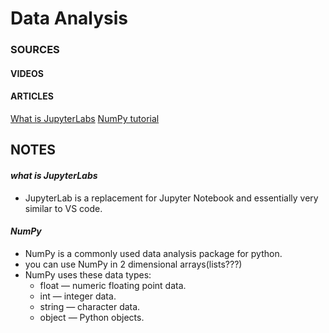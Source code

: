 # Data Analysis

### SOURCES
#### VIDEOS
[]()
[]()
[]()

#### ARTICLES
[What is JupyterLabs](https://jupyterlab.readthedocs.io/en/stable/getting_started/overview.html)
[NumPy tutorial](https://www.dataquest.io/blog/numpy-tutorial-python/)
[]()

## NOTES

#### *what is JupyterLabs*
 - JupyterLab is a replacement for Jupyter Notebook and essentially very similar to VS code. 

#### *NumPy*
- NumPy is a commonly used data analysis package for python.
- you can use NumPy in 2 dimensional arrays(lists???)
- NumPy uses these data types:
  - float — numeric floating point data.
  - int — integer data.
  - string — character data.
  - object — Python objects.